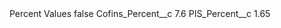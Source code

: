 <?xml version="1.0" encoding="UTF-8"?>
<CustomMetadata xmlns="http://soap.sforce.com/2006/04/metadata" xmlns:xsi="http://www.w3.org/2001/XMLSchema-instance" xmlns:xsd="http://www.w3.org/2001/XMLSchema">
    <label>Percent Values</label>
    <protected>false</protected>
    <values>
        <field>Cofins_Percent__c</field>
        <value xsi:type="xsd:double">7.6</value>
    </values>
    <values>
        <field>PIS_Percent__c</field>
        <value xsi:type="xsd:double">1.65</value>
    </values>
</CustomMetadata>
